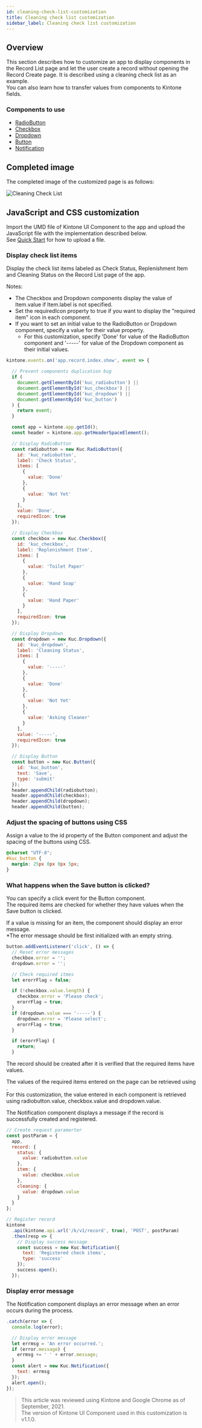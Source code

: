 ```yaml
---
id: cleaning-check-list-customization
title: Cleaning check list customization
sidebar_label: Cleaning check list customization
---
```


## Overview

This section describes how to customize an app to display components in the Record List page and let the user create a record without opening the Record Create page. It is described using a cleaning check list as an example.<br/>
You can also learn how to transfer values from components to Kintone fields.


### Components to use
- [RadioButton](../components/desktop/radio-button.md)
- [Checkbox](../components/desktop/checkbox.md)
- [Dropdown](../components/desktop/dropdown.md)
- [Button](../components/desktop/button.md)
- [Notification](../components/desktop/notification.md)

## Completed image

The completed image of the customized page is as follows:

![Cleaning Check List](../assets/cleaning_check_list.png)

## JavaScript and CSS customization

Import the UMD file of Kintone UI Component to the app and upload the JavaScript file with the implementation described below.<br/>
See [Quick Start](../getting-started/quick-start.md) for how to upload a file.

### Display check list items

Display the check list items labeled as Check Status, Replenishment Item and Cleaning Status on the Record List page of the app.<br/>

Notes:
- The Checkbox and Dropdown components display the value of Item.value if Item.label is not specified.
- Set the requiredIcon property to true if you want to display the "required item" icon in each component.
- If you want to set an initial value to the RadioButton or Dropdown component, specify a value for their value property.
  - For this customization, specify 'Done' for value of the RadioButton component and '-----' for value of the Dropdown component as their initial values.

```javascript
kintone.events.on('app.record.index.show', event => {

  // Prevent components duplication bug
  if (
    document.getElementById('kuc_radiobutton') ||
    document.getElementById('kuc_checkbox') ||
    document.getElementById('kuc_dropdown') ||
    document.getElementById('kuc_button')
  ) {
    return event;
  }

  const app = kintone.app.getId();
  const header = kintone.app.getHeaderSpaceElement();

  // Display RadioButton
  const radiobutton = new Kuc.RadioButton({
    id: 'kuc_radiobutton',
    label: 'Check Status',
    items: [
      {
        value: 'Done'
      },
      {
        value: 'Not Yet'
      }
    ],
    value: 'Done',
    requiredIcon: true
  });

  // Display Checkbox
  const checkbox = new Kuc.Checkbox({
    id: 'kuc_checkbox',
    label: 'Replenishment Item',
    items: [
      {
        value: 'Toilet Paper'
      },
      {
        value: 'Hand Soap'
      },
      {
        value: 'Hand Paper'
      }
    ],
    requiredIcon: true
  });

  // Display Dropdown
  const dropdown = new Kuc.Dropdown({
    id: 'kuc_dropdown',
    label: 'Cleaning Status',
    items: [
      {
        value: '-----'
      },
      {
        value: 'Done'
      },
      {
        value: 'Not Yet'
      },
      {
        value: 'Asking Cleaner'
      }
    ],
    value: '-----',
    requiredIcon: true
  });

  // Display Button
  const button = new Kuc.Button({
    id: 'kuc_button',
    text: 'Save',
    type: 'submit'
  });
  header.appendChild(radiobutton);
  header.appendChild(checkbox);
  header.appendChild(dropdown);
  header.appendChild(button);
```
### Adjust the spacing of buttons using CSS

Assign a value to the id property of the Button component and adjust the spacing of the buttons using CSS.

```css
@charset "UTF-8";
#kuc_button {
  margin: 25px 0px 0px 5px;
}
```

### What happens when the Save button is clicked?

You can specify a click event for the Button component.<br/>
The required items are checked for whether they have values when the Save button is clicked.

If a value is missing for an item, the component should display an error message.<br/>
*The error message should be first initialized with an empty string.


```javascript
button.addEventListener('click', () => {
  // Reset error messages
  checkbox.error = '';
  dropdown.error = '';

  // Check required itmes
  let erorrFlag = false;

  if (!checkbox.value.length) {
    checkbox.error = 'Please check';
    erorrFlag = true;
  }
  if (dropdown.value === '-----') {
    dropdown.error = 'Please select';
    erorrFlag = true;
  }

  if (erorrFlag) {
    return;
  }
```
The record should be created after it is verified that the required items have values.<br/>

The values of the required items entered on the page can be retrieved using <Component variable name.value>.<br/>
For this customization, the value entered in each component is retrieved using radiobutton.value, checkbox.value and dropdown.value.

The Notification component displays a message if the record is successfully created and registered.


```javascript
// Create request paramerter
const postParam = {
  app,
  record: {
    status: {
      value: radiobutton.value
    },
    item: {
      value: checkbox.value
    },
    cleaning: {
      value: dropdown.value
    }
  }
};

// Register record
kintone
  .api(kintone.api.url('/k/v1/record', true), 'POST', postParam)
  .then(resp => {
    // Display success message
    const success = new Kuc.Notification({
      text: 'Registered check items',
      type: 'success'
    });
    success.open();
  });
```

### Display error message

The Notification component displays an error message when an error occurs during the process.

```javascript
.catch(error => {
  console.log(error);

  // Display error message
  let errmsg = 'An error occurred.';
  if (error.message) {
    errmsg += ' ' + error.message;
  }
  const alert = new Kuc.Notification({
    text: errmsg
  });
  alert.open();
});
```

> This article was reviewed using Kintone and Google Chrome as of September, 2021.<br/>
> The version of Kintone UI Component used in this customization is v1.1.0.
